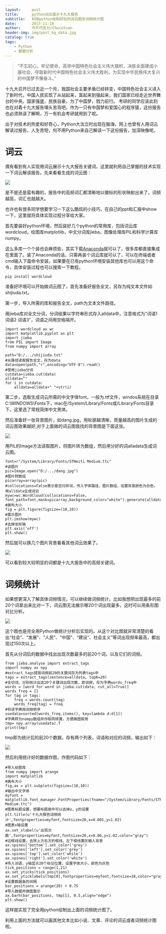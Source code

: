 ```yaml
---
layout:     post
title:      python词云展示十九大报告
subtitle:   利用python绘制好玩的词云图及词频统计图
date:       2017-11-19
author:     巧不巧克力/ChocoYvan
header-img: img/post_bg_data.jpg
catalog: true
tags:
    - Python
    - 数据分析
---
```

>“不忘初心，牢记使命，高举中国特色社会主义伟大旗帜，决胜全面建成小康社会，夺取新时代中国特色社会主义伟大胜利，为实现中华民族伟大复兴的中国梦不懈奋斗。”

十九大召开已过去近一个月，我国社会主要矛盾已经转变，中国特色社会主义进入了新时代，中国人民实现了从站起来，富起来到强起来，我们国家已经走近世界舞台的中央。国家强盛，民族自豪，为了中国梦，戮力前行。
考研的同学应该此刻也在对着十九大报告埋头苦背吧，作为一只有中国梦和爱国心的程序猿，这份报告也必须熟读了解啊，万一有机会考研就用到了呢。

出于对技术的热爱和好奇心，Python大法立时出现在脑海，网上也曾有人用词云解读过报告，人生苦短，何不用Python来自己解读一下这份报告，加深映像呢。

# 词云
偶有看到有人实现用词云展示十九大报告关键词，这里就利用自己掌握的技术实现一下词云解读报告。先来看看生成的词云图：

![](https://ws2.sinaimg.cn/large/006tKfTcgy1flnlxxgxtsj30fg0g2wib.jpg)

是不是还是蛮有趣的，报告中的高频词汇都清晰地以徽标的形状映射出来了，词频越高，词汇也就越大。

也许也有很多同学想要学习一下这么酷炫的小技巧，在自己的ppt和汇报中show一下，这里就将具体实现过程分享给大家。

首先要装好python环境，然后装好几个python的常用库，包括词云库wordcloud，绘图库matplotlib，中文分词库jieba，图像处理库PIL和科学计算库numpy。

这么多库一个个装也会麻烦些，其实下载[Anaconda](https://www.anaconda.com/download/)就可以了，很多库都直接集成在里面了。装了Anaconda的话，只需再装个词云库就可以了，可以在终端或者cmd输入下面命令安装，如果要在已有python环境安装其他库也可以用这个命令，具体安装过程也可以搜索一下教程。
```
pip install wordcloud
```

准备好环境可以开始做词云图了，首先准备好报告全文，另存为纯文本文件如shijiuda.txt。

第一步，导入所需的库和报告全文，path为文本文件路径。

用jieba库对全文分词，分词结果以字符串形式存入alldata中，注意格式为“词语1 词语2 词语3”，词语之间用空格隔开。

```
import wordcloud as wc
import matplotlib.pyplot as plt
import jieba
from PIL import Image
from numpy import array

path="D:/.../shijiuda.txt"
#从路径读取报告全文，存为data
data=open(path,"r",encoding="UTF-8").read()
#使用jieba分词
cutdata=jieba.cut(data)
alldata=""
for i in cutdata:
    alldata=alldata+" "+str(i)
```

第二步，选取生成词云所需的中文字体font，一般为.ttf文件，windos系统在目录C:\WINDOWS\Fonts下，mac在/System/Library/Fonts或/Library/Fonts目录下，这里选了常规简体中文黑体。

然后准备好一张背景图片，如dang.jpg，用轮廓越清晰，质量越高的图片生成的词云图效果越好,对于上面做的词云图我找的背景图是下面这张。

![](https://ws4.sinaimg.cn/large/006tKfTcgy1flnm7kupk7j30eq0fmgm0.jpg)

用PIL的Image方法读取图片，将图片转为数组，然后用分好的词alladata生成词云图。

```
font=r"/System/Library/Fonts/STHeiti Medium.ttc"
#读图片
pic=Image.open("D:/.../dang.jpg")
#图片转数组
picarray=array(pic)
#collocations=False表示是否归并词，传入字体路径，图片数组，设置背景颜色为白色，用alldata生成词云
mywc=wc.WordCloud(collocations=False, font_path=font,mask=picarray,background_color="white").generate(alldata)
#画布大小
fig = plt.figure(figsize=(10,10))
#展示图片
plt.imshow(mywc)
#去掉坐标轴
plt.axis('off')
plt.show()
```

然后就可以换几个图片背景看看其他词云效果了。

![](https://ws2.sinaimg.cn/large/006tKfTcgy1flnm2hwibvj30gr0g2ju4.jpg)

可以看到较大较明显的词都是十九大报告中的高频关键词。

# 词频统计

如果想更深入了解具体词频情况，可以继续做词频统计。比如我想把出现最多的前20个词拿出来比对一下，词云图无法展示哪20个词出现最多，这时可以用条形图对比分析。

![](https://ws2.sinaimg.cn/large/006tKfTcgy1flnm3i24o5j30ih0hk0ta.jpg)

这个图也是完全用Python做统计分析后实现的。从这个对比图就非常清楚的看出“社会”、“发展”、“人民”、“中国”、“建设“、社会主义”等词出现频率最高，都出现过150次以上。

首先从分词后的数据中找出出现次数最多的前20个词，以及它们的词频。

```
from jieba.analyse import extract_tags
import numpy as npy
#extract_tags提取词频前20的关键词存为列表tags中
tags = extract_tags(sentence=alldata, topK=20)
#全切词，分别统计出这20个关键词出现次数，即词频，存为字典words_freq中
words = [word for word in jieba.cut(data, cut_all=True)]  
words_freq = {}  
for tag in tags:
    freq = words.count(tag)  
    words_freq[tag] = freq
#将该字典按词频排序
usedata=sorted(words_freq.items(), key=lambda d:d[1])
#字典转为numpy数组并作矩阵转置，方便画图取用
tmp= npy.array(usedata).T
print(tmp)
```

tmp即为统计后的前20个数据，存有两个列表，词语和对应的词频，输出如下： 

![](https://ws4.sinaimg.cn/large/006tKfTcgy1flnm4vrs1fj30m001y3z6.jpg)

然后利用统计好的数据作图，作图代码如下：

```
#导入绘图库
from numpy import arange
import matplotlib
#画布大小
fig,ax = plt.subplots(figsize=(10,10))
#输出中文字体
myfont = matplotlib.font_manager.FontProperties(fname="/System/Library/Fonts/STHeiti Medium.ttc")
#图表标题设置，想要标题居中可以去掉x，y的设置
plt.title(u'十九大报告词频统计',fontproperties=myfont,fontsize=20,x=0.001,y=1.02)
#图表x轴设置
ax.set_xlabel(u'出现次数',fontproperties=myfont,fontsize=20,x=0.06,y=1.02,color="gray")
#边框线设置，去除上方右方的框线，左下框线置灰融入背景
ax.spines['bottom'].set_color('grey')
ax.spines['left'].set_color('grey')
ax.spines['top'].set_color('white')
ax.spines['right'].set_color('white')
#传入词语，y轴显示20个标记位置，设置字体大小，颜色为灰色
tick_positions = range(1,21)
ax.set_yticks(tick_positions)
ax.set_yticklabels(tmp[0],fontproperties=myfont,fontsize=18,color="gray")
#设置数据条的间隔
bar_positions = arange(20) + 0.75
#导入数据并做图展示
ax.barh(bar_positions, tmp[1], 0.5,align="edge")
plt.show()
```

这样就实现了完全用python绘制出上面的词频统计图了。

利用上面的方法就可以画其他文本比如小说、文章、评论的词云或者词频统计图啦。








 